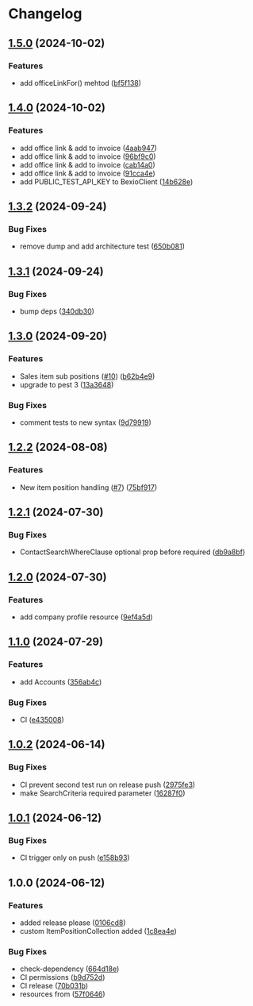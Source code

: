 # Changelog

## [1.5.0](https://github.com/gigerIT/bexio-api-client/compare/v1.4.0...v1.5.0) (2024-10-02)


### Features

* add officeLinkFor() mehtod ([bf5f138](https://github.com/gigerIT/bexio-api-client/commit/bf5f138678098a0ef925450ea70c9031bbcd930e))

## [1.4.0](https://github.com/gigerIT/bexio-api-client/compare/v1.3.2...v1.4.0) (2024-10-02)


### Features

* add office link & add to invoice ([4aab947](https://github.com/gigerIT/bexio-api-client/commit/4aab9473474843ea44da3b9aa204bc7445b50366))
* add office link & add to invoice ([96bf9c0](https://github.com/gigerIT/bexio-api-client/commit/96bf9c0f92a40fe4670f7994a81ac33f15349254))
* add office link & add to invoice ([cab14a0](https://github.com/gigerIT/bexio-api-client/commit/cab14a09e65746f551a79cdf31d321389360e8e4))
* add office link & add to invoice ([91cca4e](https://github.com/gigerIT/bexio-api-client/commit/91cca4e7f84c36d2526e5034fb9d95ef0d3147aa))
* add PUBLIC_TEST_API_KEY to BexioClient ([14b628e](https://github.com/gigerIT/bexio-api-client/commit/14b628e3a769836fb595fd8c4842dac324547812))

## [1.3.2](https://github.com/gigerIT/bexio-api-client/compare/v1.3.1...v1.3.2) (2024-09-24)


### Bug Fixes

* remove dump and add architecture test ([650b081](https://github.com/gigerIT/bexio-api-client/commit/650b0813de79213228c09fee0f44de17685e1afd))

## [1.3.1](https://github.com/gigerIT/bexio-api-client/compare/v1.3.0...v1.3.1) (2024-09-24)


### Bug Fixes

* bump deps ([340db30](https://github.com/gigerIT/bexio-api-client/commit/340db300178070c0b035f05f268a13728b1a8dba))

## [1.3.0](https://github.com/gigerIT/bexio-api-client/compare/v1.2.2...v1.3.0) (2024-09-20)


### Features

* Sales item sub positions ([#10](https://github.com/gigerIT/bexio-api-client/issues/10)) ([b62b4e9](https://github.com/gigerIT/bexio-api-client/commit/b62b4e9e337722b7e8eacefe96328a0d674d50d5))
* upgrade to pest 3 ([13a3648](https://github.com/gigerIT/bexio-api-client/commit/13a3648b8938327f91ff1b2c925498a0cefdd18f))


### Bug Fixes

* comment tests to new syntax ([9d79919](https://github.com/gigerIT/bexio-api-client/commit/9d7991958c26957c01c8639c812f1490a03b3128))

## [1.2.2](https://github.com/gigerIT/bexio-api-client/compare/v1.2.1...v1.2.2) (2024-08-08)


### Features

* New item position handling ([#7](https://github.com/gigerIT/bexio-api-client/issues/7)) ([75bf917](https://github.com/gigerIT/bexio-api-client/commit/75bf917a0f08fa240d04e43ec1440d254b0d6016))

## [1.2.1](https://github.com/gigerIT/bexio-api-client/compare/v1.2.0...v1.2.1) (2024-07-30)


### Bug Fixes

* ContactSearchWhereClause optional prop before required ([db9a8bf](https://github.com/gigerIT/bexio-api-client/commit/db9a8bfb0e2ca9f12a660342ae3daec5ee330d3b))

## [1.2.0](https://github.com/gigerIT/bexio-api-client/compare/v1.1.0...v1.2.0) (2024-07-30)


### Features

* add company profile resource ([9ef4a5d](https://github.com/gigerIT/bexio-api-client/commit/9ef4a5d7897dedcd0a387d3ed1acbf5bdd14bdd6))

## [1.1.0](https://github.com/gigerIT/bexio-api-client/compare/v1.0.2...v1.1.0) (2024-07-29)


### Features

* add Accounts ([356ab4c](https://github.com/gigerIT/bexio-api-client/commit/356ab4c61208e34b4af8a89a0bab13ad77f8b361))


### Bug Fixes

* CI ([e435008](https://github.com/gigerIT/bexio-api-client/commit/e4350083c559d7d28a83cb5c18e8448256aeac52))

## [1.0.2](https://github.com/gigerIT/bexio-api-client/compare/v1.0.1...v1.0.2) (2024-06-14)


### Bug Fixes

* CI prevent second test run on release push ([2975fe3](https://github.com/gigerIT/bexio-api-client/commit/2975fe34abb151ad2c14465f6197a35a59cae48c))
* make SearchCriteria required parameter ([16287f0](https://github.com/gigerIT/bexio-api-client/commit/16287f09d7f8ca727906b6f9590bbc3f858baf85))

## [1.0.1](https://github.com/gigerIT/bexio-api-client/compare/v1.0.0...v1.0.1) (2024-06-12)


### Bug Fixes

* CI trigger only on push ([e158b93](https://github.com/gigerIT/bexio-api-client/commit/e158b93276cd98d3641b2c620d804701074eea8d))

## 1.0.0 (2024-06-12)


### Features

* added release please ([0106cd8](https://github.com/gigerIT/bexio-api-client/commit/0106cd8c8c715f92691e3241cf38975a495ad942))
* custom ItemPositionCollection added ([1c8ea4e](https://github.com/gigerIT/bexio-api-client/commit/1c8ea4ed1c0a615abb97aa9aa57652df80edf244))


### Bug Fixes

* check-dependency ([664d18e](https://github.com/gigerIT/bexio-api-client/commit/664d18e335f58c0f4dcc55e8f22fc6cd7af05dd6))
* CI permissions ([b9d752d](https://github.com/gigerIT/bexio-api-client/commit/b9d752d833d9a38b26e90cd3c1cbc3fd93d071b3))
* CI release ([70b031b](https://github.com/gigerIT/bexio-api-client/commit/70b031b217c104dee1dfa125da3097c69a5ad820))
* resources from ([57f0646](https://github.com/gigerIT/bexio-api-client/commit/57f0646685fb0130856bd6571e75aa82cc51599a))
